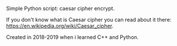 Simple Python script: caesar cipher encrypt.

If you don't know what is Caesar cipher you can read about it there: https://en.wikipedia.org/wiki/Caesar_cipher.

Created in 2018-2019 when i learned C++ and Python.
